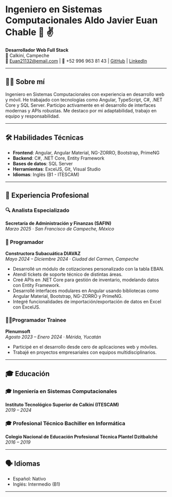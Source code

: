 # Ingeniero en Sistemas Computacionales Aldo Javier Euan Chable 👋 ✌️

**Desarrollador Web Full Stack**  
📍 Calkiní, Campeche  
📧 Euan21132@email.com | 📱 +52 996 963 81 43  | [GitHub](https://github.com/AldoEuan) | [LinkedIn](www.linkedin.com/in/aldo-javier-euan-chable-458605234)

---

## 🧑‍💻 Sobre mí

Ingeniero en Sistemas Computacionales con experiencia en desarrollo web y móvil. He trabajado con tecnologías como Angular, TypeScript, C#, .NET Core y SQL Server. Participo activamente en el desarrollo de interfaces modernas y APIs robustas. Me destaco por mi adaptabilidad, trabajo en equipo y responsabilidad.

---


## 🛠️ Habilidades Técnicas

- **Frontend**: Angular, Angular Material, NG-ZORRO, Bootstrap, PrimeNG  
- **Backend**: C#, .NET Core, Entity Framework  
- **Bases de datos**: SQL Server  
- **Herramientas**: ExcelJS, Git, Visual Studio  
- **Idiomas**: Inglés (B1 - ITESCAM)

---

## 💼 Experiencia Profesional

### 🔍 Analista Especializado  
**Secretaría de Administración y Finanzas (SAFIN)**  
_Marzo 2025 · San Francisco de Campeche, México_

### 🏢 Programador    
**Constructora Subacuática DIAVAZ**  
_Mayo 2024 – Diciembre 2024 · Ciudad del Carmen, Campeche_

- Desarrollé un módulo de cotizaciones personalizado con la tabla EBAN.
- Atendí tickets de soporte técnico de distintas áreas.
- Creé APIs en .NET Core para gestión de inventario, modelando datos con Entity Framework.
- Desarrollé interfaces modulares en Angular usando bibliotecas como Angular Material, Bootstrap, NG-ZORRO y PrimeNG.
- Integré funcionalidades de importación/exportación de datos en Excel con ExcelJS.

### 🧑‍💼Programador Trainee  
**Plenumsoft**  
_Agosto 2023 – Enero 2024 · Mérida, Yucatán_

- Participé en el desarrollo desde cero de aplicaciones web y móviles.
- Trabajé en proyectos empresariales con equipos multidisciplinarios.
---


## 🎓 Educación

### 🎓 Ingeniería en Sistemas Computacionales  
**Instituto Tecnológico Superior de Calkiní (ITESCAM)**  
_2019 – 2024_

### 🎓 Profesional Técnico Bachiller en Informática  
**Colegio Nacional de Educación Profesional Técnica Plantel Dzitbalché**  
_2016 – 2019_

---

 

## 🗣️ Idiomas

- Español: Nativo  
- Inglés: Intermedio (B1)

---


